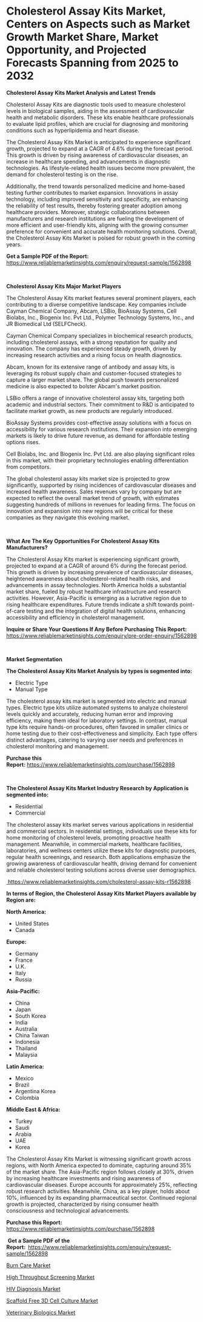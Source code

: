 <p><h1>Cholesterol Assay Kits Market, Centers on Aspects such as Market Growth Market Share, Market Opportunity, and Projected Forecasts Spanning from 2025 to 2032</h1></p><p><strong>Cholesterol Assay Kits Market Analysis and Latest Trends</strong></p>
<p><p>Cholesterol Assay Kits are diagnostic tools used to measure cholesterol levels in biological samples, aiding in the assessment of cardiovascular health and metabolic disorders. These kits enable healthcare professionals to evaluate lipid profiles, which are crucial for diagnosing and monitoring conditions such as hyperlipidemia and heart disease.</p><p>The Cholesterol Assay Kits Market is anticipated to experience significant growth, projected to expand at a CAGR of 4.6% during the forecast period. This growth is driven by rising awareness of cardiovascular diseases, an increase in healthcare spending, and advancements in diagnostic technologies. As lifestyle-related health issues become more prevalent, the demand for cholesterol testing is on the rise.</p><p>Additionally, the trend towards personalized medicine and home-based testing further contributes to market expansion. Innovations in assay technology, including improved sensitivity and specificity, are enhancing the reliability of test results, thereby fostering greater adoption among healthcare providers. Moreover, strategic collaborations between manufacturers and research institutions are fueling the development of more efficient and user-friendly kits, aligning with the growing consumer preference for convenient and accurate health monitoring solutions. Overall, the Cholesterol Assay Kits Market is poised for robust growth in the coming years.</p></p>
<p><strong>Get a Sample PDF of the Report:&nbsp;</strong> <a href="https://www.reliablemarketinsights.com/enquiry/request-sample/1562898?utm_campaign=2195&utm_medium=2&utm_source=Github&utm_content=ia&utm_term=03032025&utm_id=cholesterol-assay-kits">https://www.reliablemarketinsights.com/enquiry/request-sample/1562898</a></p>
<p>&nbsp;</p>
<p><strong>Cholesterol Assay Kits Major Market Players</strong></p>
<p><p>The Cholesterol Assay Kits market features several prominent players, each contributing to a diverse competitive landscape. Key companies include Cayman Chemical Company, Abcam, LSBio, BioAssay Systems, Cell Biolabs, Inc., Biogenix Inc. Pvt Ltd., Polymer Technology Systems, Inc., and JR Biomedical Ltd (SELFCheck).</p><p>Cayman Chemical Company specializes in biochemical research products, including cholesterol assays, with a strong reputation for quality and innovation. The company has experienced steady growth, driven by increasing research activities and a rising focus on health diagnostics. </p><p>Abcam, known for its extensive range of antibody and assay kits, is leveraging its robust supply chain and customer-focused strategies to capture a larger market share. The global push towards personalized medicine is also expected to bolster Abcam's market position.</p><p>LSBio offers a range of innovative cholesterol assay kits, targeting both academic and industrial sectors. Their commitment to R&D is anticipated to facilitate market growth, as new products are regularly introduced.</p><p>BioAssay Systems provides cost-effective assay solutions with a focus on accessibility for various research institutions. Their expansion into emerging markets is likely to drive future revenue, as demand for affordable testing options rises.</p><p>Cell Biolabs, Inc. and Biogenix Inc. Pvt Ltd. are also playing significant roles in this market, with their proprietary technologies enabling differentiation from competitors.</p><p>The global cholesterol assay kits market size is projected to grow significantly, supported by rising incidences of cardiovascular diseases and increased health awareness. Sales revenues vary by company but are expected to reflect the overall market trend of growth, with estimates suggesting hundreds of millions in revenues for leading firms. The focus on innovation and expansion into new regions will be critical for these companies as they navigate this evolving market.</p></p>
<p>&nbsp;</p>
<p><strong>What Are The Key Opportunities For Cholesterol Assay Kits Manufacturers?</strong></p>
<p><p>The Cholesterol Assay Kits market is experiencing significant growth, projected to expand at a CAGR of around 6% during the forecast period. This growth is driven by increasing prevalence of cardiovascular diseases, heightened awareness about cholesterol-related health risks, and advancements in assay technologies. North America holds a substantial market share, fueled by robust healthcare infrastructure and research activities. However, Asia-Pacific is emerging as a lucrative region due to rising healthcare expenditures. Future trends indicate a shift towards point-of-care testing and the integration of digital health solutions, enhancing accessibility and efficiency in cholesterol management.</p></p>
<p><strong>Inquire or Share Your Questions If Any Before Purchasing This Report:</strong> <a href="https://www.reliablemarketinsights.com/enquiry/pre-order-enquiry/1562898?utm_campaign=2195&utm_medium=2&utm_source=Github&utm_content=ia&utm_term=03032025&utm_id=cholesterol-assay-kits">https://www.reliablemarketinsights.com/enquiry/pre-order-enquiry/1562898</a></p>
<p>&nbsp;</p>
<p><strong>Market Segmentation</strong></p>
<p><strong>The Cholesterol Assay Kits Market Analysis by types is segmented into:</strong></p>
<p><ul><li>Electric Type</li><li>Manual Type</li></ul></p>
<p><p>The cholesterol assay kits market is segmented into electric and manual types. Electric type kits utilize automated systems to analyze cholesterol levels quickly and accurately, reducing human error and improving efficiency, making them ideal for laboratory settings. In contrast, manual type kits require hands-on procedures, often favored in smaller clinics or home testing due to their cost-effectiveness and simplicity. Each type offers distinct advantages, catering to varying user needs and preferences in cholesterol monitoring and management.</p></p>
<p><strong>Purchase this Report:&nbsp;</strong><a href="https://www.reliablemarketinsights.com/purchase/1562898?utm_campaign=2195&utm_medium=2&utm_source=Github&utm_content=ia&utm_term=03032025&utm_id=cholesterol-assay-kits">https://www.reliablemarketinsights.com/purchase/1562898</a></p>
<p>&nbsp;</p>
<p><strong>The Cholesterol Assay Kits Market Industry Research by Application is segmented into:</strong></p>
<p><ul><li>Residential</li><li>Commercial</li></ul></p>
<p><p>The cholesterol assay kits market serves various applications in residential and commercial sectors. In residential settings, individuals use these kits for home monitoring of cholesterol levels, promoting proactive health management. Meanwhile, in commercial markets, healthcare facilities, laboratories, and wellness centers utilize these kits for diagnostic purposes, regular health screenings, and research. Both applications emphasize the growing awareness of cardiovascular health, driving demand for convenient and reliable cholesterol testing solutions across diverse user demographics.</p></p>
<p><a href="https://www.reliablemarketinsights.com/cholesterol-assay-kits-r1562898?utm_campaign=2195&utm_medium=2&utm_source=Github&utm_content=ia&utm_term=03032025&utm_id=cholesterol-assay-kits">&nbsp;https://www.reliablemarketinsights.com/cholesterol-assay-kits-r1562898</a></p>
<p><strong>In terms of Region, the Cholesterol Assay Kits Market Players available by Region are:</strong></p>
<p>
    <p> <strong> North America: </strong>
        <ul>
            <li>United States</li>
            <li>Canada</li>
        </ul>
        </p> 
    <p> <strong> Europe: </strong>
        <ul>
            <li>Germany</li>
            <li>France</li>
            <li>U.K.</li>
            <li>Italy</li>
            <li>Russia</li>
        </ul>
        </p> 
    <p> <strong> Asia-Pacific: </strong>
        <ul>
            <li>China</li>
            <li>Japan</li>
            <li>South Korea</li>
            <li>India</li>
            <li>Australia</li>
            <li>China Taiwan</li>
            <li>Indonesia</li>
            <li>Thailand</li>
            <li>Malaysia</li>
        </ul>
        </p> 
    <p> <strong> Latin America: </strong>
        <ul>
            <li>Mexico</li>
            <li>Brazil</li>
            <li>Argentina Korea</li>
            <li>Colombia</li>
        </ul>
        </p> 
    <p> <strong> Middle East & Africa: </strong>
        <ul>
            <li>Turkey</li>
            <li>Saudi</li>
            <li>Arabia</li>
            <li>UAE</li>
            <li>Korea</li>
        </ul>
    </p>
    </p>
<p><p>The Cholesterol Assay Kits Market is witnessing significant growth across regions, with North America expected to dominate, capturing around 35% of the market share. The Asia-Pacific region follows closely at 30%, driven by increasing healthcare investments and rising awareness of cardiovascular diseases. Europe accounts for approximately 25%, reflecting robust research activities. Meanwhile, China, as a key player, holds about 10%, influenced by its expanding pharmaceutical sector. Continued regional growth is projected, characterized by rising consumer health consciousness and technological advancements.</p></p>
<p><strong>Purchase this Report: </strong><a href="https://www.reliablemarketinsights.com/purchase/1562898?utm_campaign=2195&utm_medium=2&utm_source=Github&utm_content=ia&utm_term=03032025&utm_id=cholesterol-assay-kits">https://www.reliablemarketinsights.com/purchase/1562898</a></p>
<p>&nbsp;<strong>Get a Sample PDF of the Report:&nbsp;&nbsp;</strong><a href="https://www.reliablemarketinsights.com/enquiry/request-sample/1562898?utm_campaign=2195&utm_medium=2&utm_source=Github&utm_content=ia&utm_term=03032025&utm_id=cholesterol-assay-kits">https://www.reliablemarketinsights.com/enquiry/request-sample/1562898</a></p>
<p><strong></strong></p>
<p><p><a href="https://github.com/xalatieusope/Market-Research-Report-List-1/blob/main/burn-care-market.md?utm_campaign=2195&utm_medium=2&utm_source=Github&utm_content=ia&utm_term=03032025&utm_id=cholesterol-assay-kits">Burn Care Market</a></p><p><a href="https://github.com/kaloyhboosh/Market-Research-Report-List-1/blob/main/high-throughput-screening-market.md?utm_campaign=2195&utm_medium=2&utm_source=Github&utm_content=ia&utm_term=03032025&utm_id=cholesterol-assay-kits">High Throughput Screening Market</a></p><p><a href="https://github.com/lefiobakali/Market-Research-Report-List-1/blob/main/hiv-diagnosis-market.md?utm_campaign=2195&utm_medium=2&utm_source=Github&utm_content=ia&utm_term=03032025&utm_id=cholesterol-assay-kits">HIV Diagnosis Market</a></p><p><a href="https://github.com/djembashote/Market-Research-Report-List-1/blob/main/scaffold-free-3d-cell-culture-market.md?utm_campaign=2195&utm_medium=2&utm_source=Github&utm_content=ia&utm_term=03032025&utm_id=cholesterol-assay-kits">Scaffold Free 3D Cell Culture Market</a></p><p><a href="https://github.com/xtysizov/Market-Research-Report-List-1/blob/main/veterinary-biologics-market.md?utm_campaign=2195&utm_medium=2&utm_source=Github&utm_content=ia&utm_term=03032025&utm_id=cholesterol-assay-kits">Veterinary Biologics Market</a></p></p>